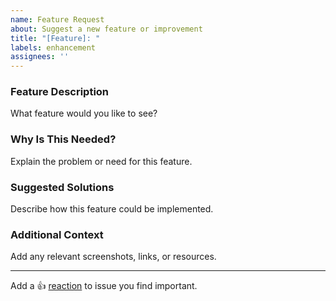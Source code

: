 ```yaml
---
name: Feature Request
about: Suggest a new feature or improvement
title: "[Feature]: "
labels: enhancement
assignees: ''
---
```


### Feature Description
What feature would you like to see?

### Why Is This Needed?
Explain the problem or need for this feature.

### Suggested Solutions
Describe how this feature could be implemented.

### Additional Context
Add any relevant screenshots, links, or resources.

---

Add a :+1: [reaction] to issue you find important.

[reaction]: https://github.blog/2016-03-10-add-reactions-to-pull-requests-issues-and-comments/